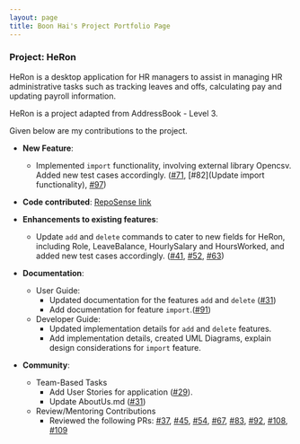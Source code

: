 ```yaml
---
layout: page
title: Boon Hai's Project Portfolio Page
---
```


### Project: HeRon

HeRon is a desktop application for HR managers to assist in managing HR administrative tasks such as tracking leaves and offs, calculating pay and updating payroll information.

HeRon is a project adapted from AddressBook - Level 3.

Given below are my contributions to the project.

* **New Feature**:
  * Implemented `import` functionality, involving external library Opencsv. Added new test cases accordingly. ([#71](https://github.com/AY2122S1-CS2103T-F11-3/tp/pull/71), [#82](Update import functionality), [#97](https://github.com/AY2122S1-CS2103T-F11-3/tp/pull/97))

* **Code contributed**: [RepoSense link](https://nus-cs2103-ay2122s1.github.io/tp-dashboard/?search=boonhaii&sort=groupTitle&sortWithin=title&timeframe=commit&mergegroup=&groupSelect=groupByRepos&breakdown=true&checkedFileTypes=docs~functional-code~test-code~other&since=2021-09-17)

* **Enhancements to existing features**:
  * Update `add` and `delete` commands to cater to new fields for HeRon, including Role, LeaveBalance, HourlySalary and HoursWorked, and added new test cases accordingly. ([#41](https://github.com/AY2122S1-CS2103T-F11-3/tp/pull/41), [#52](https://github.com/AY2122S1-CS2103T-F11-3/tp/pull/52), [#63](https://github.com/AY2122S1-CS2103T-F11-3/tp/pull/63))

* **Documentation**:
  * User Guide:
    * Updated documentation for the features `add` and `delete` ([#31](https://github.com/AY2122S1-CS2103T-F11-3/tp/pull/31))
    * Add documentation for feature `import`.([#91](https://github.com/AY2122S1-CS2103T-F11-3/tp/pull/91))
  * Developer Guide:
    * Updated implementation details for `add` and `delete` features. 
    * Add implementation details, created UML Diagrams, explain design considerations for `import` feature.

* **Community**:
  * Team-Based Tasks
    * Add User Stories for application ([#29](https://github.com/AY2122S1-CS2103T-F11-3/tp/pull/29)).
    * Update AboutUs.md ([#31](https://github.com/AY2122S1-CS2103T-F11-3/tp/pull/31))
  * Review/Mentoring Contributions
    * Reviewed the following PRs: [#37](https://github.com/AY2122S1-CS2103T-F11-3/tp/pull/37), [#45](https://github.com/AY2122S1-CS2103T-F11-3/tp/pull/45), [#54](https://github.com/AY2122S1-CS2103T-F11-3/tp/pull/54), [#67](https://github.com/AY2122S1-CS2103T-F11-3/tp/pull/67), [#83](https://github.com/AY2122S1-CS2103T-F11-3/tp/pull/83), [#92](https://github.com/AY2122S1-CS2103T-F11-3/tp/pull/92), [#108](https://github.com/AY2122S1-CS2103T-F11-3/tp/pull/108), [#109](https://github.com/AY2122S1-CS2103T-F11-3/tp/pull/109)

